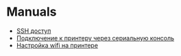 # Manuals
* [SSH доступ](ssh_ru.md)
* [Подключение к принтеру через сериальную консоль](serial_console_connection_ru.md)
* [Настройка wifi на принтере](wifi_connection_setup.md)
